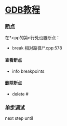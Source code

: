 # [GDB教程](https://linuxtools-rst.readthedocs.io/zh_CN/latest/tool/gdb.html)


### [断点](https://zhuanlan.zhihu.com/p/74897601)
在*.cpp的第n行处设置断点：
- break 相对路径/*.cpp:578
#### 查看断点
- info breakpoints
#### 删除断点
- delete  #
### [单步调试](http://c.biancheng.net/view/8232.html)
next
step
until
### 
